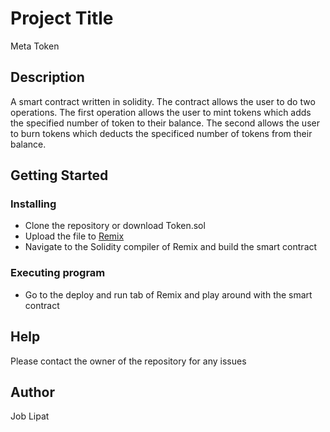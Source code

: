 # Project Title

Meta Token

## Description

A smart contract written in solidity. The contract allows the user to do two operations. The first operation allows the user to mint tokens which adds the specified number of token to their balance. The second allows the user to burn tokens which deducts the specificed number of tokens from their balance.

## Getting Started

### Installing

* Clone the repository or download Token.sol
* Upload the file to [Remix](https://remix.ethereum.org/)
* Navigate to the Solidity compiler of Remix and build the smart contract

### Executing program

* Go to the deploy and run tab of Remix and play around with the smart contract

## Help

Please contact the owner of the repository for any issues

## Author

Job Lipat

